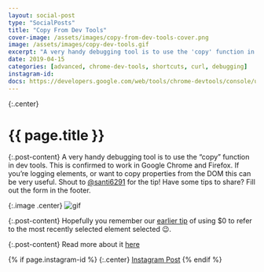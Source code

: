 ```yaml
---
layout: social-post
type: "SocialPosts"
title: "Copy From Dev Tools"
cover-image: /assets/images/copy-from-dev-tools-cover.png
image: /assets/images/copy-dev-tools.gif
excerpt: "A very handy debugging tool is to use the 'copy' function in dev tools."
date: 2019-04-15
categories: [advanced, chrome-dev-tools, shortcuts, curl, debugging]
instagram-id: 
docs: https://developers.google.com/web/tools/chrome-devtools/console/utilities
---
```

{:.center}
# {{ page.title }}

{:.post-content}
A very handy debugging tool is to use the “copy” function in dev tools. This is 
confirmed to work in Google Chrome and Firefox. If you’re logging elements, or 
want to copy properties from the DOM this can be very useful. 
Shout to <a href="https://www.instagram.com/santi6291/" target="_blank">@santi6291</a> 
for the tip! Have some tips to share? Fill out the form in the footer. 

{:.image .center}
![gif]({{page.image}})

{:.post-content}
Hopefully you remember our [earlier tip](/social-posts/dollar-sign-devtools/) of using $0 to refer to the most recently selected element selected 😉.

{:.post-content}
Read more about it <a href="{{page.docs}}" target="_blank">here</a>

{% if page.instagram-id %}
{:.center}
<a class="insta-link" href="https://www.instagram.com/p/{{page.instagram-id}}" target="_blank">Instagram Post</a>
{% endif %}
